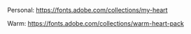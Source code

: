 Personal: https://fonts.adobe.com/collections/my-heart

Warm: https://fonts.adobe.com/collections/warm-heart-pack